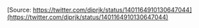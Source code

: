 [Source: https://twitter.com/diprjk/status/1401164910130647044](https://twitter.com/diprjk/status/1401164910130647044)